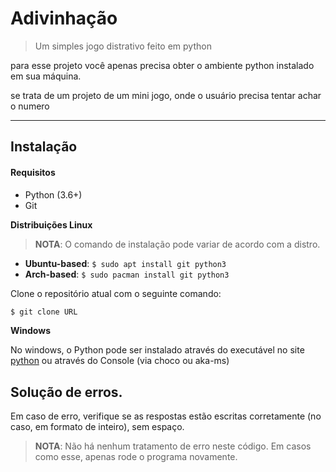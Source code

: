 # Adivinhação


> Um simples jogo distrativo feito em python

para esse projeto você apenas precisa obter o ambiente python instalado em sua máquina.

se trata de um projeto de um mini jogo, onde o usuário precisa tentar achar o numero

---

## **Instalação**

#### Requisitos
- Python (3.6+)
- Git


**Distribuições Linux** 
> **NOTA**: O comando de instalação pode variar de acordo com a distro.

- **Ubuntu-based**: ```$ sudo apt install git python3```
- **Arch-based**: `$ sudo pacman install git python3`

Clone o repositório atual com o seguinte comando: 
```sh
$ git clone URL
``` 
**Windows**

No windows, o Python pode ser instalado através do executável no site [python](https://www.python.org/) ou através do Console (via choco ou aka-ms)

## Solução de erros.
Em caso de erro, verifique se as respostas estão escritas corretamente (no caso, em formato de inteiro), sem espaço.


> **NOTA**: Não há nenhum tratamento de erro neste código.
Em casos como esse, apenas rode o programa novamente.
